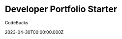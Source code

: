 ---
title: Developer Portfolio Starter
github: https://github.com/codebucks27/Next.js-Developer-Portfolio-Starter-Code
demo: https://minimal-nextjs-portfolio-website.vercel.app/
author: CodeBucks
author_link: https://github.com/codebucks27
date: 2023-04-30T00:00:00.000Z
description: >-
  Build a stunning portfolio website with Next.js, Tailwind CSS and
  Framer-motion.
ssg:
  - Nextjs
css:
  - Tailwind
cms: null
category:
  - Portfolio
draft: false
publish_date: '2023-03-20T08:11:17Z'
update_date: '2023-07-10T16:34:16Z'
github_star: 251
github_fork: 154
---